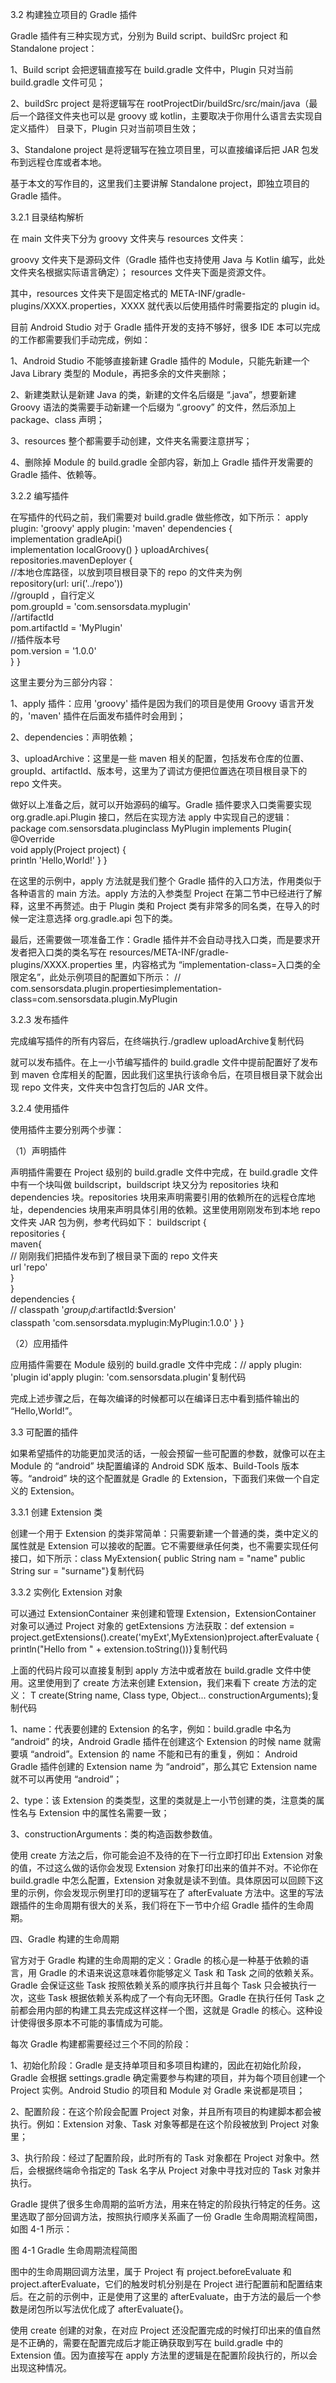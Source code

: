 3.2 构建独立项目的 Gradle 插件

Gradle 插件有三种实现方式，分别为 Build script、buildSrc project 和 Standalone project：

1、Build script 会把逻辑直接写在 build.gradle 文件中，Plugin 只对当前 build.gradle 文件可见；

2、buildSrc project 是将逻辑写在 rootProjectDir/buildSrc/src/main/java（最后一个路径文件夹也可以是 groovy 或 kotlin，主要取决于你用什么语言去实现自定义插件）
目录下，Plugin 只对当前项目生效；

3、Standalone project 是将逻辑写在独立项目里，可以直接编译后把 JAR 包发布到远程仓库或者本地。

基于本文的写作目的，这里我们主要讲解 Standalone project，即独立项目的 Gradle 插件。

3.2.1 目录结构解析

在 main 文件夹下分为 groovy 文件夹与 resources 文件夹：


 groovy 文件夹下是源码文件（Gradle 插件也支持使用 Java 与 Kotlin 编写，此处文件夹名根据实际语言确定）；
 resources 文件夹下面是资源文件。


其中，resources 文件夹下是固定格式的
META-INF/gradle-plugins/XXXX.properties，XXXX 就代表以后使用插件时需要指定的 plugin id。

目前 Android Studio 对于 Gradle 插件开发的支持不够好，很多 IDE 本可以完成的工作都需要我们手动完成，例如：

1、Android Studio 不能够直接新建 Gradle 插件的 Module，只能先新建一个 Java Library 类型的 Module，再把多余的文件夹删除；

2、新建类默认是新建 Java 的类，新建的文件名后缀是 “.java”，想要新建 Groovy 语法的类需要手动新建一个后缀为 “.groovy” 的文件，然后添加上 package、class 声明；

3、resources 整个都需要手动创建，文件夹名需要注意拼写；

4、删除掉 Module 的 build.gradle 全部内容，新加上 Gradle 插件开发需要的 Gradle 插件、依赖等。

3.2.2 编写插件

在写插件的代码之前，我们需要对 build.gradle 做些修改，如下所示：
apply plugin: 'groovy'
apply plugin: 'maven' 
dependencies {  
  implementation gradleApi()   
  implementation localGroovy()
} 
uploadArchives{  
  repositories.mavenDeployer {       
   //本地仓库路径，以放到项目根目录下的 repo 的文件夹为例     
   repository(url: uri('../repo'))       
   //groupId ，自行定义        
   pom.groupId = 'com.sensorsdata.myplugin'       
   //artifactId        
   pom.artifactId = 'MyPlugin'        
   //插件版本号      
   pom.version = '1.0.0'    
  }
}

这里主要分为三部分内容：

1、apply 插件：应用 'groovy' 插件是因为我们的项目是使用 Groovy 语言开发的，'maven' 插件在后面发布插件时会用到；

2、dependencies：声明依赖；

3、uploadArchive：这里是一些 maven 相关的配置，包括发布仓库的位置、groupId、artifactId、版本号，这里为了调试方便把位置选在项目根目录下的 repo 文件夹。

做好以上准备之后，就可以开始源码的编写。Gradle 插件要求入口类需要实现 org.gradle.api.Plugin 接口，然后在实现方法 apply 中实现自己的逻辑：
package com.sensorsdata.pluginclass 
MyPlugin implements Plugin<Project>{  
  @Override    
  void apply(Project project) {  
      println 'Hello,World!' 
  }
}

在这里的示例中，apply 方法就是我们整个 Gradle 插件的入口方法，作用类似于各种语言的 main 方法。apply 方法的入参类型 Project 在第二节中已经进行了解释，这里不再赘述。由于 Plugin 类和 Project 类有非常多的同名类，在导入的时候一定注意选择 org.gradle.api 包下的类。

最后，还需要做一项准备工作：Gradle 插件并不会自动寻找入口类，而是要求开发者把入口类的类名写在 resources/META-INF/gradle-plugins/XXXX.properties 里，内容格式为 “implementation-class=入口类的全限定名”，此处示例项目的配置如下所示：
// com.sensorsdata.plugin.propertiesimplementation-class=com.sensorsdata.plugin.MyPlugin

3.2.3 发布插件

完成编写插件的所有内容后，在终端执行./gradlew uploadArchive复制代码

就可以发布插件。在上一小节编写插件的 build.gradle 文件中提前配置好了发布到 maven 仓库相关的配置，因此我们这里执行该命令后，在项目根目录下就会出现 repo
文件夹，文件夹中包含打包后的 JAR 文件。

3.2.4 使用插件

使用插件主要分别两个步骤：

（1）声明插件

声明插件需要在 Project 级别的 build.gradle 文件中完成，在 build.gradle 文件中有一个块叫做 buildscript，buildscript 块又分为 repositories 块和 dependencies 块。repositories 块用来声明需要引用的依赖所在的远程仓库地址，dependencies 块用来声明具体引用的依赖。这里使用刚刚发布到本地 repo 文件夹 JAR 包为例，参考代码如下：
buildscript {    
    repositories {       
        maven{            
         // 刚刚我们把插件发布到了根目录下面的 repo 文件夹           
         url 'repo'        
    }   
}    
dependencies {       
   // classpath '$group_id:$artifactId:$version'       
    classpath 'com.sensorsdata.myplugin:MyPlugin:1.0.0' 
    }
}
       

（2）应用插件

应用插件需要在 Module 级别的 build.gradle 文件中完成：// apply plugin: 'plugin id'apply plugin: 'com.sensorsdata.plugin'复制代码

完成上述步骤之后，在每次编译的时候都可以在编译日志中看到插件输出的 “Hello,World!”。

3.3 可配置的插件

如果希望插件的功能更加灵活的话，一般会预留一些可配置的参数，就像可以在主 Module 的 “android” 块配置编译的 Android SDK 版本、Build-Tools 版本等。“android” 块的这个配置就是 Gradle 的 Extension，下面我们来做一个自定义的 Extension。

3.3.1
创建 Extension 类

创建一个用于 Extension 的类非常简单：只需要新建一个普通的类，类中定义的属性就是 Extension 可以接收的配置。它不需要继承任何类，也不需要实现任何接口，如下所示：class MyExtension{    public String nam = "name"    public String sur = "surname"}复制代码

3.3.2
实例化 Extension 对象

可以通过 ExtensionContainer 来创建和管理 Extension，ExtensionContainer 对象可以通过 Project 对象的 getExtensions 方法获取：def extension = project.getExtensions().create('myExt',MyExtension)project.afterEvaluate {    println("Hello from " + extension.toString())}复制代码

上面的代码片段可以直接复制到 apply 方法中或者放在
build.gradle 文件中使用。这里使用到了 create 方法来创建 Extension，我们来看下 create 方法的定义：<T> T create(String name, Class<T> type, Object... constructionArguments);复制代码

1、name：代表要创建的 Extension 的名字，例如：build.gradle 中名为 “android” 的块，Android Gradle 插件在创建这个 Extension 的时候 name 就需要填 “android”。Extension 的 name 不能和已有的重复，例如： Android Gradle 插件创建的 Extension name 为 “android”，那么其它 Extension name 就不可以再使用 “android”；

2、type：该
Extension 的类类型，这里的类就是上一小节创建的类，注意类的属性名与 Extension 中的属性名需要一致；

3、constructionArguments：类的构造函数参数值。

使用 create 方法之后，你可能会迫不及待的在下一行立即打印出
Extension 对象的值，不过这么做的话你会发现 Extension 对象打印出来的值并不对。不论你在 build.gradle 中怎么配置，Extension 对象就是读不到值。具体原因可以回顾下这里的示例，你会发现示例里打印的逻辑写在了 afterEvaluate 方法中。这里的写法跟插件的生命周期有很大的关系，我们将在下一节中介绍 Gradle 插件的生命周期。

四、Gradle
构建的生命周期

官方对于 Gradle 构建的生命周期的定义：Gradle 的核心是一种基于依赖的语言，用 Gradle 的术语来说这意味着你能够定义 Task 和 Task 之间的依赖关系。Gradle 会保证这些 Task 按照依赖关系的顺序执行并且每个 Task 只会被执行一次，这些 Task 根据依赖关系构成了一个有向无环图。Gradle 在执行任何 Task 之前都会用内部的构建工具去完成这样这样一个图，这就是 Gradle 的核心。这种设计使得很多原本不可能的事情成为可能。

每次 Gradle 构建都需要经过三个不同的阶段：

1、初始化阶段：Gradle 是支持单项目和多项目构建的，因此在初始化阶段，Gradle 会根据 settings.gradle 确定需要参与构建的项目，并为每个项目创建一个 Project 实例。Android Studio 的项目和 Module 对 Gradle 来说都是项目；

2、配置阶段：在这个阶段会配置 Project 对象，并且所有项目的构建脚本都会被执行。例如：Extension 对象、Task 对象等都是在这个阶段被放到 Project 对象里；

3、执行阶段：经过了配置阶段，此时所有的 Task 对象都在 Project 对象中。然后，会根据终端命令指定的 Task 名字从 Project 对象中寻找对应的 Task 对象并执行。

Gradle 提供了很多生命周期的监听方法，用来在特定的阶段执行特定的任务。这里选取了部分回调方法，按照执行顺序关系画了一份 Gradle 生命周期流程简图，如图 4-1 所示：

图 4-1 Gradle 生命周期流程简图

图中的生命周期回调方法里，属于 Project 有
project.beforeEvaluate 和 project.afterEvaluate，它们的触发时机分别是在 Project 进行配置前和配置结束后。在之前的示例中，正是使用了这里的
afterEvaluate，由于方法的最后一个参数是闭包所以写法优化成了 afterEvaluate{}。

使用 create 创建的对象，在对应 Project 还没配置完成的时候打印出来的值自然是不正确的，需要在配置完成后才能正确获取到写在 build.gradle 中的 Extension 值。因为直接写在 apply 方法里的逻辑是在配置阶段执行的，所以会出现这种情况。
